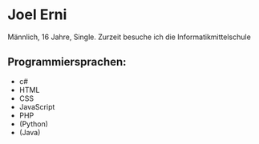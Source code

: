 <h1>Joel Erni</h1>
<p>Männlich, 16 Jahre, Single. Zurzeit besuche ich die Informatikmittelschule</p>
<h2>Programmiersprachen:</h2>
<ul>
  <li>c#</li>
  <li>HTML</li>
  <li>CSS</li>
  <li>JavaScript</li>
  <li>PHP</li>
  <li>(Python)</li>
  <li>(Java)</li>
 </ul>
